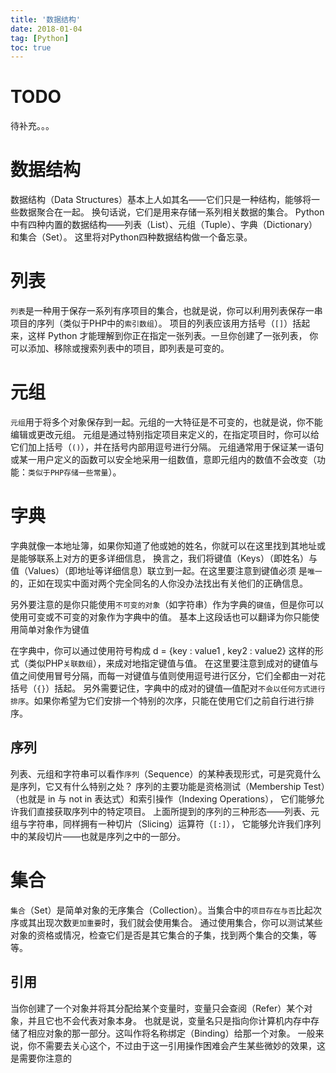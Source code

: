 ```yaml
---
title: '数据结构'
date: 2018-01-04
tag: [Python]
toc: true
---
```

# TODO
待补充。。。

# 数据结构
数据结构（Data Structures）基本上人如其名——它们只是一种结构，能够将一些数据聚合在一起。
换句话说，它们是用来存储一系列相关数据的集合。
Python 中有四种内置的数据结构——列表（List）、元组（Tuple）、字典（Dictionary）和集合（Set）。
这里将对Python四种数据结构做一个备忘录。

# 列表
`列表`是一种用于保存一系列有序项目的集合，也就是说，你可以利用列表保存一串项目的序列（类似于PHP中的`索引数组`）。
项目的列表应该用方括号（`[]`）括起来，这样 Python 才能理解到你正在指定一张列表。一旦你创建了一张列表，
你可以添加、移除或搜索列表中的项目，即列表是可变的。

# 元组
`元组`用于将多个对象保存到一起。元组的一大特征是不可变的，也就是说，你不能编辑或更改元组。
元组是通过特别指定项目来定义的，在指定项目时，你可以给它们加上括号（`()`），并在括号内部用逗号进行分隔。
元组通常用于保证某一语句或某一用户定义的函数可以安全地采用一组数值，意即元组内的数值不会改变（功能：`类似于PHP存储一些常量`）。


# 字典
字典就像一本地址簿，如果你知道了他或她的姓名，你就可以在这里找到其地址或是能够联系上对方的更多详细信息，
换言之，我们将键值（Keys）（即姓名）与值（Values）（即地址等详细信息）联立到一起。在这里要注意到键值必须
是`唯一`的，正如在现实中面对两个完全同名的人你没办法找出有关他们的正确信息。

另外要注意的是你只能使用`不可变的对象`（如字符串）作为字典的`键值`，但是你可以使用可变或不可变的对象作为字典中的值。
基本上这段话也可以翻译为你只能使用简单对象作为键值

在字典中，你可以通过使用符号构成 d = {key : value1 , key2 : value2} 这样的形式（类似PHP`关联数组`），来成对地指定键值与值。
在这里要注意到成对的键值与值之间使用冒号分隔，而每一对键值与值则使用逗号进行区分，它们全都由一对花括号（`{}`）括起。
另外需要记住，字典中的成对的键值—值配对`不会以任何方式进行排序`。如果你希望为它们安排一个特别的次序，只能在使用它们之前自行进行排序。

## 序列
列表、元组和字符串可以看作`序列`（Sequence）的某种表现形式，可是究竟什么是序列，它又有什么特别之处？
序列的主要功能是资格测试（Membership Test）（也就是 in 与 not in 表达式）和索引操作（Indexing Operations），
它们能够允许我们直接获取序列中的特定项目。
上面所提到的序列的三种形态——列表、元组与字符串，同样拥有一种切片（Slicing）运算符（`[:]`），
它能够允许我们序列中的某段切片——也就是序列之中的一部分。

# 集合
`集合`（Set）是简单对象的无序集合（Collection）。当集合中的`项目存在与否`比起次序或其出现次数`更加重要`时，我们就会使用集合。
通过使用集合，你可以测试某些对象的资格或情况，检查它们是否是其它集合的子集，找到两个集合的交集，等等。

## 引用
当你创建了一个对象并将其分配给某个变量时，变量只会查阅（Refer）某个对象，并且它也不会代表对象本身。
也就是说，变量名只是指向你计算机内存中存储了相应对象的那一部分。这叫作将名称绑定（Binding）给那一个对象。
一般来说，你不需要去关心这个，不过由于这一引用操作困难会产生某些微妙的效果，这是需要你注意的